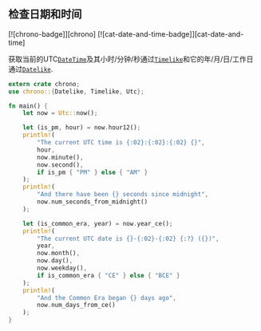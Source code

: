 
## 检查日期和时间

[![chrono-badge]][chrono] [![cat-date-and-time-badge]][cat-date-and-time]

获取当前的UTC[`DateTime`]及其小时/分钟/秒通过[`Timelike`]和它的年/月/日/工作日通过[`Datelike`].

```rust
extern crate chrono;
use chrono::{Datelike, Timelike, Utc};

fn main() {
    let now = Utc::now();

    let (is_pm, hour) = now.hour12();
    println!(
        "The current UTC time is {:02}:{:02}:{:02} {}",
        hour,
        now.minute(),
        now.second(),
        if is_pm { "PM" } else { "AM" }
    );
    println!(
        "And there have been {} seconds since midnight",
        now.num_seconds_from_midnight()
    );

    let (is_common_era, year) = now.year_ce();
    println!(
        "The current UTC date is {}-{:02}-{:02} {:?} ({})",
        year,
        now.month(),
        now.day(),
        now.weekday(),
        if is_common_era { "CE" } else { "BCE" }
    );
    println!(
        "And the Common Era began {} days ago",
        now.num_days_from_ce()
    );
}
```

[`datelike`]: https://docs.rs/chrono/*/chrono/trait.Datelike.html

[`datetime`]: https://docs.rs/chrono/*/chrono/struct.DateTime.html

[`timelike`]: https://docs.rs/chrono/*/chrono/trait.Timelike.html
